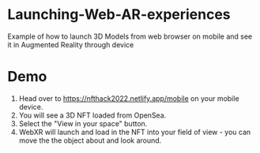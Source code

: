 # Launching-Web-AR-experiences
Example of how to launch 3D Models from web browser on mobile and see it in Augmented Reality through device

# Demo
1. Head over to https://nfthack2022.netlify.app/mobile on your mobile device.
2. You will see a 3D NFT loaded from OpenSea.
3. Select the "View in your space" button.
4. WebXR will launch and load in the NFT into your field of view - you can move the the object about and look around.

